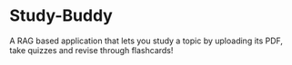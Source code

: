 # Study-Buddy
A RAG based application that lets you study a topic by uploading its PDF, take quizzes and revise through flashcards!
